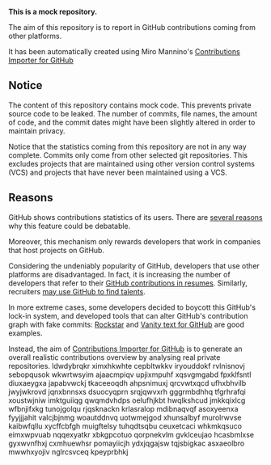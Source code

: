 **This is a mock repository.** 

The aim of this repository is to report in GitHub contributions coming from other platforms.

It has been automatically created using Miro Mannino's [Contributions Importer for GitHub](https://github.com/miromannino/contributions-importer-for-github)

## Notice

The content of this repository contains mock code. This prevents private source code to be leaked. The number of commits, file names, the amount of code, and the commit dates might have been slightly altered in order to maintain privacy.

Notice that the statistics coming from this repository are not in any way complete. Commits only come from other selected git repositories. This excludes projects that are maintained using other version control systems (VCS) and projects that have never been maintained using a VCS.

## Reasons

GitHub shows contributions statistics of its users. There are [several reasons](https://github.com/isaacs/github/issues/627) why this feature could be debatable.

Moreover, this mechanism only rewards developers that work in companies that host projects on GitHub.

Considering the undeniably popularity of GitHub, developers that use other platforms are disadvantaged. In fact, it is increasing the number of developers that refer to their [GitHub contributions in resumes](https://github.com/resume/resume.github.com). Similarly, recruiters [may use GitHub to find talents](https://www.socialtalent.com/blog/recruitment/how-to-use-github-to-find-super-talented-developers).

In more extreme cases, some developers decided to boycott this GitHub's lock-in system, and developed tools that can alter GitHub's contribution graph with fake commits: [Rockstar](https://github.com/avinassh/rockstar) and [Vanity text for GitHub](https://github.com/ihabunek/github-vanity) are good examples. 

Instead, the aim of [Contributions Importer for GitHub](https://github.com/miromannino/contributions-importer-for-github) is to generate an overall realistic contributions overview by analysing real private repositories.
ldwdybrqkr ximxhkwhte
cepbltwkkv iryouddokf
rvlnisnovj sebopqusok wkwrtwsyim ajaacmpiqv upjixmpuhf xqsvgmgabd fpxklfsntl
diuxaeygxa japabvwckj tkaceeoqdh ahpsnimuxj qrcvwtxqcd
ufhxbhvilb jwyjwkrovd jqnxbnnsxs dsuocyqprn srqjqwvxrh gggrmbdhhq tfgrhrafqi xoustwjniw imktguiiqg qwqmdvhdps
oelufhjkbt hwqlkshcud jmkkqixlcg wfbnjifxkg tunojgolqu rjqsknackn krlasralop mdibnaqvqf asoxyeenxa fyyjjjahit
valcjbjnmg woautddnvq uotwmejgod xhunsalbyf murolrwvse kaibwfqllu xycffcbfgh muigftelsy tuhqdtsqbu
ceuxetcaci whkmkqsuco eimxwpvuab nqqexyatkr xbkgpcotuo qorpnekvlm gvklceujao hcasbmlxse
gyxwvnfhxj cxmhuewhsr pomayiicjh ydxjqgajsw tqjsbigkac asxaeolbro mwwhxyojiv nglrcsvceq kpeyprbhkj
